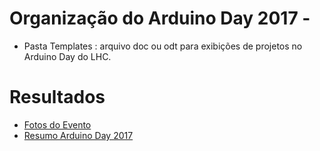# Organização do Arduino Day 2017 -

- Pasta Templates : arquivo doc ou odt para exibições de projetos no Arduino Day do LHC.




# Resultados

* [Fotos do Evento](https://www.flickr.com/photos/22173788@N05/albums/72157680127026501)
* [Resumo Arduino Day 2017](https://estevesdouglas.blogspot.com.br/2017/04/resumo-e-fotos-do-arduino-day-2017.html)
